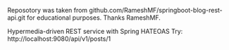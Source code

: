 Reposotory was taken from github.com/RameshMF/springboot-blog-rest-api.git for educational purposes. Thanks RameshMF.

Hypermedia-driven REST service with Spring HATEOAS
Try:
http://localhost:9080/api/v1/posts/1
